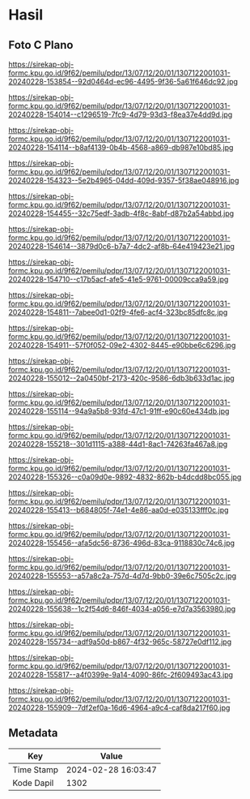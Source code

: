# Hasil

## Foto C Plano

https://sirekap-obj-formc.kpu.go.id/9f62/pemilu/pdpr/13/07/12/20/01/1307122001031-20240228-153854--92d0464d-ec96-4495-9f36-5a61f646dc92.jpg

https://sirekap-obj-formc.kpu.go.id/9f62/pemilu/pdpr/13/07/12/20/01/1307122001031-20240228-154014--c1296519-7fc9-4d79-93d3-f8ea37e4dd9d.jpg

https://sirekap-obj-formc.kpu.go.id/9f62/pemilu/pdpr/13/07/12/20/01/1307122001031-20240228-154114--b8af4139-0b4b-4568-a869-db987e10bd85.jpg

https://sirekap-obj-formc.kpu.go.id/9f62/pemilu/pdpr/13/07/12/20/01/1307122001031-20240228-154323--5e2b4965-04dd-409d-9357-5f38ae048916.jpg

https://sirekap-obj-formc.kpu.go.id/9f62/pemilu/pdpr/13/07/12/20/01/1307122001031-20240228-154455--32c75edf-3adb-4f8c-8abf-d87b2a54abbd.jpg

https://sirekap-obj-formc.kpu.go.id/9f62/pemilu/pdpr/13/07/12/20/01/1307122001031-20240228-154614--3879d0c6-b7a7-4dc2-af8b-64e419423e21.jpg

https://sirekap-obj-formc.kpu.go.id/9f62/pemilu/pdpr/13/07/12/20/01/1307122001031-20240228-154710--c17b5acf-afe5-41e5-9761-00009cca9a59.jpg

https://sirekap-obj-formc.kpu.go.id/9f62/pemilu/pdpr/13/07/12/20/01/1307122001031-20240228-154811--7abee0d1-02f9-4fe6-acf4-323bc85dfc8c.jpg

https://sirekap-obj-formc.kpu.go.id/9f62/pemilu/pdpr/13/07/12/20/01/1307122001031-20240228-154911--57f0f052-09e2-4302-8445-e90bbe6c6296.jpg

https://sirekap-obj-formc.kpu.go.id/9f62/pemilu/pdpr/13/07/12/20/01/1307122001031-20240228-155012--2a0450bf-2173-420c-9586-6db3b633d1ac.jpg

https://sirekap-obj-formc.kpu.go.id/9f62/pemilu/pdpr/13/07/12/20/01/1307122001031-20240228-155114--94a9a5b8-93fd-47c1-91ff-e90c60e434db.jpg

https://sirekap-obj-formc.kpu.go.id/9f62/pemilu/pdpr/13/07/12/20/01/1307122001031-20240228-155218--301d1115-a388-44d1-8ac1-74263fa467a8.jpg

https://sirekap-obj-formc.kpu.go.id/9f62/pemilu/pdpr/13/07/12/20/01/1307122001031-20240228-155326--c0a09d0e-9892-4832-862b-b4dcdd8bc055.jpg

https://sirekap-obj-formc.kpu.go.id/9f62/pemilu/pdpr/13/07/12/20/01/1307122001031-20240228-155413--b684805f-74e1-4e86-aa0d-e035133fff0c.jpg

https://sirekap-obj-formc.kpu.go.id/9f62/pemilu/pdpr/13/07/12/20/01/1307122001031-20240228-155456--afa5dc56-8736-496d-83ca-9118830c74c6.jpg

https://sirekap-obj-formc.kpu.go.id/9f62/pemilu/pdpr/13/07/12/20/01/1307122001031-20240228-155553--a57a8c2a-757d-4d7d-9bb0-39e6c7505c2c.jpg

https://sirekap-obj-formc.kpu.go.id/9f62/pemilu/pdpr/13/07/12/20/01/1307122001031-20240228-155638--1c2f54d6-846f-4034-a056-e7d7a3563980.jpg

https://sirekap-obj-formc.kpu.go.id/9f62/pemilu/pdpr/13/07/12/20/01/1307122001031-20240228-155734--adf9a50d-b867-4f32-965c-58727e0df112.jpg

https://sirekap-obj-formc.kpu.go.id/9f62/pemilu/pdpr/13/07/12/20/01/1307122001031-20240228-155817--a4f0399e-9a14-4090-86fc-2f609493ac43.jpg

https://sirekap-obj-formc.kpu.go.id/9f62/pemilu/pdpr/13/07/12/20/01/1307122001031-20240228-155909--7df2ef0a-16d6-4964-a9c4-caf8da217f60.jpg


## Metadata

| Key        | Value               |
| ---------- | ------------------- |
| Time Stamp | 2024-02-28 16:03:47 |
| Kode Dapil | 1302                |



